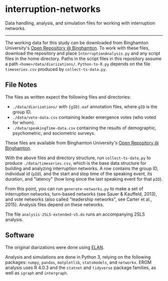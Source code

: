 # interruption-networks
Data handling, analysis, and simulation files for working with interruption networks.

---

The working data for this study can be downloaded from Binghamton University's [Open Repository @ Binghamton](https://orb.binghamton.edu/management_fac/2/). To work with these files, download the repository and place `InterruptionAnalysis.py` and any script files in the home directory. Paths in the script files in this repository assume a path `<home>/data/diarizations/`. `Python-to-R.py` depends on the file `timeseries.csv` produced by `collect-ts-data.py`.

## File Notes

The files as written expect the following files and directories:

- `./data/diarizations/` with `{gID}.eaf` annotation files, where `gID` is the group ID. 
- `./data/vote-data.csv` containing leader emergence votes (who voted for whom).
- `./data/speakingTime-data.csv` containing the results of demographic, psychometric, and sociometric surveys. 

These files are available from Binghamton University's [Open Repository @ Binghamton](https://orb.binghamton.edu/management_fac/2/).

With the above files and directory structure, run `collect-ts-data.py` to produce `./data/timeseries.csv`, which is the base data structure for building and analyzing interruption networks. A row contains the group ID, individual id (`pID`), and the start and stop time of the speaking event, its duration, and "latency" (how long since the last speaking event for that `pID`).

From this point, you can run `generate-networks.py` to make a set of interruption networks, turn-based networks (see Sauer & Kauffeld, 2013), and vote networks (also called "leadership networks", see Carter et al., 2015). Analysis files depend on these networks.

The file `analysis-2SLS-extended-v5.do` runs an accompanying 2SLS analysis. 
<!-- - `InterruptionAnalysis.py` contains the functions needed for the data collection and analysis steps used in this project. -->
<!-- - `collect-ts-data.py` transforms the diarization files into a `pandas` DataFrame that contains the group ID ('gID') and participant ID ('pID'); beginning ('begin') and ending ('end') time, in milliseconds, for each vocalization; and two calculated columns for the duration of each vocaliation ('dur') and the "latency" ('lat') for each vocalization for inter-event time analysis. -->
<!-- - `interruption-network-example.py` produces example interruption and vote networks for analysis. -->

## Software

The original diarizations were done using [ELAN](https://archive.mpi.nl/tla/elan).

Analysis and simulations are done in Python 3, relying on the following packages: `numpy`, `pandas`, `matplotlib`, `statsmodels`, and `networkx`. ERGM analysis uses R 4.0.3 and the `statnet` and `tidyverse` package families, as well as `igraph` and `intergraph`. 
